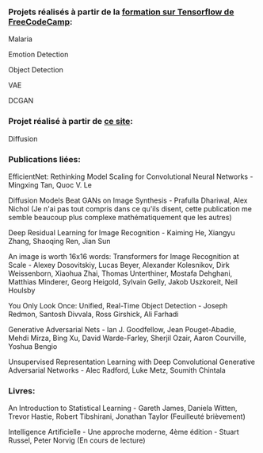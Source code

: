 ### Projets réalisés à partir de la [formation sur Tensorflow de FreeCodeCamp](https://www.youtube.com/watch?v=IA3WxTTPXqQ):

Malaria

Emotion Detection

Object Detection

VAE

DCGAN


### Projet réalisé à partir de [ce site](https://tree.rocks/make-diffusion-model-from-scratch-easy-way-to-implement-quick-diffusion-model-e60d18fd0f2e):

Diffusion


### Publications liées:

EfficientNet: Rethinking Model Scaling for Convolutional Neural Networks - Mingxing Tan, Quoc V. Le

Diffusion Models Beat GANs on Image Synthesis - Prafulla Dhariwal, Alex Nichol (Je n'ai pas tout compris dans ce qu'ils disent, cette publication me semble beaucoup plus complexe mathématiquement que les autres)

Deep Residual Learning for Image Recognition - Kaiming He, Xiangyu Zhang, Shaoqing Ren, Jian Sun

An image is worth 16x16 words: Transformers for Image Recognition at Scale - Alexey Dosovitskiy, Lucas Beyer, Alexander Kolesnikov, Dirk Weissenborn, Xiaohua Zhai, Thomas Unterthiner, Mostafa Dehghani, Matthias Minderer, Georg Heigold, Sylvain Gelly, Jakob Uszkoreit, Neil Houlsby

You Only Look Once: Unified, Real-Time Object Detection - Joseph Redmon, Santosh Divvala, Ross Girshick, Ali Farhadi

Generative Adversarial Nets - Ian J. Goodfellow, Jean Pouget-Abadie, Mehdi Mirza, Bing Xu, David Warde-Farley, Sherjil Ozair, Aaron Courville, Yoshua Bengio

Unsupervised Representation Learning with Deep Convolutional Generative Adversarial Networks - Alec Radford, Luke Metz, Soumith Chintala


### Livres:

An Introduction to Statistical Learning - Gareth James, Daniela Witten, Trevor Hastie, Robert Tibshirani, Jonathan Taylor (Feuilleuté brièvement)

Intelligence Artificielle - Une approche moderne, 4ème édition - Stuart Russel, Peter Norvig (En cours de lecture)
